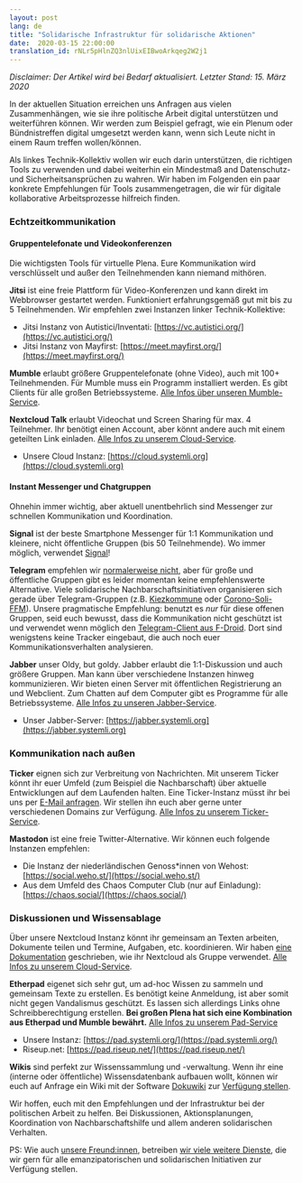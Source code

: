 ```yaml
---
layout: post
lang: de
title: "Solidarische Infrastruktur für solidarische Aktionen"
date:  2020-03-15 22:00:00
translation_id: rNLr5pHlnZQ3nlUixEIBwoArkqeg2W2j1
---
```


*Disclaimer: Der Artikel wird bei Bedarf aktualisiert. Letzter Stand: 15. März 2020*

In der aktuellen Situation erreichen uns Anfragen aus vielen Zusammenhängen, wie sie ihre politische Arbeit digital unterstützen und weiterführen können.  Wir werden zum Beispiel gefragt, wie ein Plenum oder Bündnistreffen digital umgesetzt werden kann, wenn sich Leute nicht in einem Raum treffen wollen/können.

Als linkes Technik-Kollektiv wollen wir euch darin unterstützen, die richtigen Tools zu verwenden und dabei weiterhin ein Mindestmaß and Datenschutz- und Sicherheitsansprüchen zu wahren. Wir haben im Folgenden ein paar konkrete Empfehlungen für Tools zusammengetragen, die wir für digitale kollaborative Arbeitsprozesse hilfreich finden.

<!--more-->

### Echtzeitkommunikation

#### Gruppentelefonate und Videokonferenzen

Die wichtigsten Tools für virtuelle Plena. Eure Kommunikation wird verschlüsselt und außer den Teilnehmenden kann niemand mithören.


**Jitsi** ist eine freie Plattform für Video-Konferenzen und kann direkt im Webbrowser gestartet werden. Funktioniert erfahrungsgemäß gut mit bis zu 5 Teilnehmenden. Wir empfehlen zwei Instanzen linker Technik-Kollektive:

* Jitsi Instanz von Autistici/Inventati: [https://vc.autistici.org/](https://vc.autistici.org/)
* Jitsi Instanz von Mayfirst: [https://meet.mayfirst.org/](https://meet.mayfirst.org/)

**Mumble** erlaubt größere Gruppentelefonate (ohne Video), auch mit 100+ Teilnehmenden. Für Mumble muss ein Programm installiert werden. Es gibt Clients für alle großen Betriebssysteme. [Alle Infos über unseren Mumble-Service](https://www.systemli.org/service/mumble.html).

**Nextcloud Talk** erlaubt Videochat und Screen Sharing für max. 4 Teilnehmer. Ihr benötigt einen Account, aber könnt andere auch mit einem geteilten Link einladen. [Alle Infos zu unserem Cloud-Service](https://www.systemli.org/service/cloud.html).

* Unsere Cloud Instanz: [https://cloud.systemli.org](https://cloud.systemli.org)


#### Instant Messenger und Chatgruppen

Ohnehin immer wichtig, aber aktuell unentbehrlich sind Messenger zur schnellen Kommunikation und Koordination.

**Signal** ist der beste Smartphone Messenger für 1:1 Kommunikation und kleinere, nicht öffentliche Gruppen (bis 50 Teilnehmende). Wo immer möglich, verwendet [Signal](https://signal.org/)!

**Telegram** empfehlen wir [normalerweise nicht](https://www.kuketz-blog.de/telegram-sicherheit-gibt-es-nur-auf-anfrage-messenger-teil3/), aber für große und öffentliche Gruppen gibt es leider momentan keine empfehlenswerte Alternative. 
Viele solidarische Nachbarschaftsinitiativen organisieren sich gerade über Telegram-Gruppen (z.B. [Kiezkommune](https://kiezkommune.noblogs.org/) oder [Corono-Soli-FFM](https://www.corona-soli-ffm.org/)). Unsere pragmatische Empfehlung: benutzt es *nur* für diese offenen Gruppen, seid euch bewusst, dass die Kommunikation nicht geschützt ist und verwendet wenn möglich den [Telegram-Client aus F-Droid](https://f-droid.org/en/packages/org.telegram.messenger/). Dort sind wenigstens keine Tracker eingebaut, die auch noch euer Kommunikationsverhalten analysieren.

**Jabber** unser Oldy, but goldy. Jabber erlaubt die 1:1-Diskussion und auch größere Gruppen. Man kann über verschiedene Instanzen hinweg kommunizieren. Wir bieten einen Server mit öffentlichen Registrierung an und Webclient. Zum Chatten auf dem Computer gibt es Programme für alle Betriebssysteme. [Alle Infos zu unseren Jabber-Service](https://www.systemli.org/service/xmpp.html).

* Unser Jabber-Server: [https://jabber.systemli.org](https://jabber.systemli.org)

### Kommunikation nach außen

**Ticker** eignen sich zur Verbreitung von Nachrichten. 
Mit unserem Ticker könnt ihr euer Umfeld (zum Beispiel die Nachbarschaft)
über aktuelle Entwicklungen auf dem Laufenden halten. Eine Ticker-Instanz müsst 
ihr bei uns per <a href="mailto:support@systemli.org">E-Mail anfragen</a>.
Wir stellen ihn euch aber gerne unter verschiedenen Domains zur Verfügung.
[Alle Infos zu unserem Ticker-Service](https://www.systemli.org/service/ticker.html).

**Mastodon** ist eine freie Twitter-Alternative. Wir können euch folgende Instanzen empfehlen:

* Die Instanz der niederländischen Genoss*innen von Wehost: [https://social.weho.st/](https://social.weho.st/)
* Aus dem Umfeld des Chaos Computer Club (nur auf Einladung): [https://chaos.social/](https://chaos.social/)


### Diskussionen und Wissensablage

Über unsere Nextcloud Instanz könnt ihr gemeinsam an Texten arbeiten,
Dokumente teilen und Termine, Aufgaben, etc. koordinieren. 
Wir haben [eine Dokumentation](https://wiki.systemli.org/howto/nextcloud/gruppen)
 geschrieben, wie ihr  Nextcloud als Gruppe verwendet. [Alle Infos zu unserem Cloud-Service](https://www.systemli.org/service/cloud.html).

**Etherpad** eigenet sich sehr gut, um ad-hoc Wissen zu sammeln und gemeinsam
Texte zu erstellen. Es benötigt keine Anmeldung, ist aber somit
nicht gegen Vandalismus geschützt. Es lassen sich allerdings Links
ohne Schreibberechtigung erstellen. **Bei großen Plena hat sich eine Kombination
 aus Etherpad und Mumble bewährt.** [Alle Infos zu unserem Pad-Service](https://www.systemli.org/service/etherpad.html)

* Unsere Instanz: [https://pad.systemli.org/](https://pad.systemli.org/)
* Riseup.net: [https://pad.riseup.net/](https://pad.riseup.net/)

**Wikis** sind perfekt zur Wissenssammlung und -verwaltung.
Wenn ihr eine (interne oder öffentliche) Wissensdatenbank aufbauen wollt,
können wir euch auf Anfrage ein Wiki mit der Software [Dokuwiki](https://www.dokuwiki.org/dokuwiki)
zur [Verfügung stellen](https://www.systemli.org/service/hosting.html#wikis).


Wir hoffen, euch mit den Empfehlungen und der Infrastruktur bei der politischen Arbeit zu helfen. Bei Diskussionen, Aktionsplanungen, Koordination von Nachbarschaftshilfe und allem anderen solidarischen Verhalten.

PS: Wie auch [unsere Freund:innen](https://www.systemli.org/friends.html), betreiben [wir viele weitere Dienste](https://www.systemli.org/service/index.html), die wir gern für alle emanzipatorischen und solidarischen Initiativen zur Verfügung stellen.

